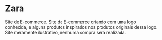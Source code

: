 # Zara
Site de E-commerce.
Site de E-commerce criando com uma logo conhecida, e alguns produtos inspirados nos produtos originais dessa logo.
Site meramente ilustrativo, nenhuma compra será realizada.
